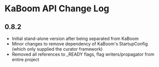 # KaBoom API Change Log

## 0.8.2

* Initial stand-alone version after being separated from KaBoom
* Minor changes to remove dependency of KaBoom's StartupConfig (which only supplied the curator framework)
* Removed all references to _READY flags, flag writers/propagator from entire project
